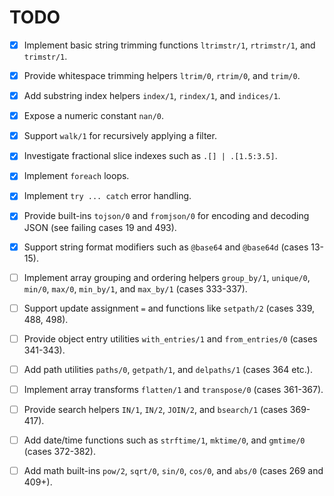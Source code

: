# TODO

- [x] Implement basic string trimming functions `ltrimstr/1`, `rtrimstr/1`, and `trimstr/1`.
- [x] Provide whitespace trimming helpers `ltrim/0`, `rtrim/0`, and `trim/0`.
- [x] Add substring index helpers `index/1`, `rindex/1`, and `indices/1`.
- [x] Expose a numeric constant `nan/0`.
- [x] Support `walk/1` for recursively applying a filter.
- [x] Investigate fractional slice indexes such as `.[] | .[1.5:3.5]`.
- [x] Implement `foreach` loops.
- [x] Implement `try ... catch` error handling.

- [x] Provide built-ins `tojson/0` and `fromjson/0` for encoding and decoding JSON (see failing cases 19 and 493).
- [x] Support string format modifiers such as `@base64` and `@base64d` (cases 13-15).
- [ ] Implement array grouping and ordering helpers `group_by/1`, `unique/0`, `min/0`, `max/0`, `min_by/1`, and `max_by/1` (cases 333-337).
- [ ] Support update assignment `=` and functions like `setpath/2` (cases 339, 488, 498).
- [ ] Provide object entry utilities `with_entries/1` and `from_entries/0` (cases 341-343).
- [ ] Add path utilities `paths/0`, `getpath/1`, and `delpaths/1` (cases 364 etc.).
- [ ] Implement array transforms `flatten/1` and `transpose/0` (cases 361-367).
- [ ] Provide search helpers `IN/1`, `IN/2`, `JOIN/2`, and `bsearch/1` (cases 369-417).
- [ ] Add date/time functions such as `strftime/1`, `mktime/0`, and `gmtime/0` (cases 372-382).
- [ ] Add math built-ins `pow/2`, `sqrt/0`, `sin/0`, `cos/0`, and `abs/0` (cases 269 and 409+).
